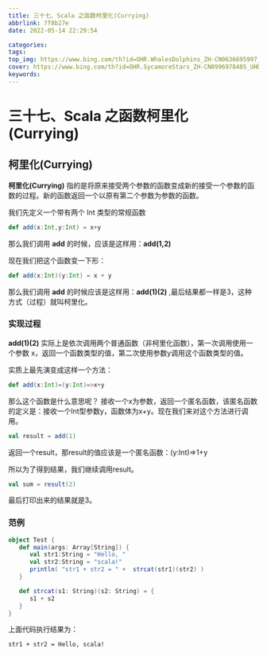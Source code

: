 ```yaml
---
title: 三十七、Scala 之函数柯里化(Currying)
abbrlink: 7f8b27e
date: 2022-05-14 22:29:54

categories:
tags:
top_img: https://www.bing.com/th?id=OHR.WhalesDolphins_ZH-CN0636695997_UHD.jpg
cover: https://www.bing.com/th?id=OHR.SycamoreStars_ZH-CN0996978485_UHD.jpg
keywords:  
---
```

# 三十七、Scala 之函数柯里化(Currying)

## **柯里化(Currying)**

**柯里化(Currying)** 指的是将原来接受两个参数的函数变成新的接受一个参数的函数的过程。新的函数返回一个以原有第二个参数为参数的函数。

我们先定义一个带有两个 Int 类型的常规函数

```scala
def add(x:Int,y:Int) = x+y
```

那么我们调用 **add** 的时候，应该是这样用：**add(1,2)**

现在我们把这个函数变一下形：

```scala
def add(x:Int)(y:Int) = x + y
```

那么我们调用 **add** 的时候应该是这样用：**add(1)(2)** ,最后结果都一样是3，这种方式（过程）就叫柯里化。

### 实现过程

**add(1)(2)** 实际上是依次调用两个普通函数（非柯里化函数），第一次调用使用一个参数 x，返回一个函数类型的值，第二次使用参数y调用这个函数类型的值。

实质上最先演变成这样一个方法：

```scala
def add(x:Int)=(y:Int)=>x+y
```

那么这个函数是什么意思呢？ 接收一个x为参数，返回一个匿名函数，该匿名函数的定义是：接收一个Int型参数y，函数体为x+y。现在我们来对这个方法进行调用。

```scala
val result = add(1)
```

返回一个result，那result的值应该是一个匿名函数：(y:Int)=>1+y

所以为了得到结果，我们继续调用result。

```scala
val sum = result(2)
```

最后打印出来的结果就是3。

### 范例

```scala
object Test {
   def main(args: Array[String]) {
      val str1:String = "Hello, "
      val str2:String = "scala!"
      println( "str1 + str2 = " +  strcat(str1)(str2) )
   }

   def strcat(s1: String)(s2: String) = {
      s1 + s2
   }
}
```

上面代码执行结果为：

```
str1 + str2 = Hello, scala!
```
